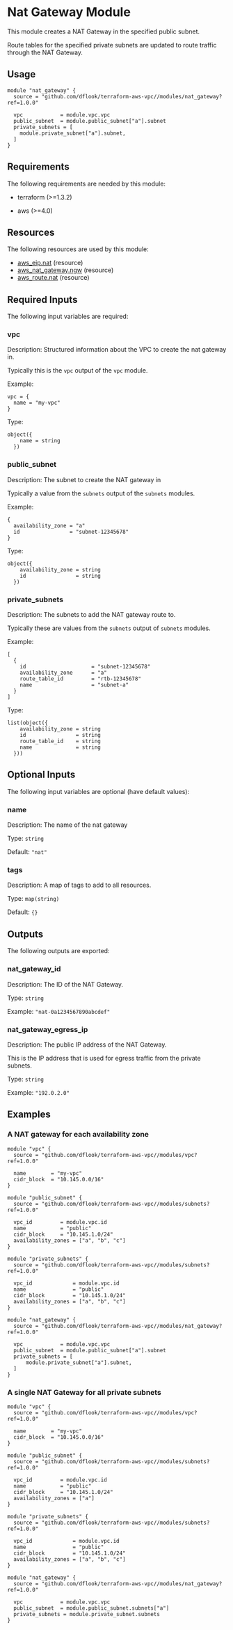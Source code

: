 # Nat Gateway Module

This module creates a NAT Gateway in the specified public subnet.

Route tables for the specified private subnets are updated to route traffic through the NAT Gateway.

## Usage

```hcl
module "nat_gateway" {
  source = "github.com/dflook/terraform-aws-vpc//modules/nat_gateway?ref=1.0.0"

  vpc            = module.vpc.vpc
  public_subnet  = module.public_subnet["a"].subnet
  private_subnets = [
    module.private_subnet["a"].subnet,
  ]
}
```

<!-- BEGIN_TF_DOCS -->
## Requirements

The following requirements are needed by this module:

- terraform (>=1.3.2)

- aws (>=4.0)

## Resources

The following resources are used by this module:

- [aws_eip.nat](https://registry.terraform.io/providers/hashicorp/aws/latest/docs/resources/eip) (resource)
- [aws_nat_gateway.ngw](https://registry.terraform.io/providers/hashicorp/aws/latest/docs/resources/nat_gateway) (resource)
- [aws_route.nat](https://registry.terraform.io/providers/hashicorp/aws/latest/docs/resources/route) (resource)

## Required Inputs

The following input variables are required:

### vpc

Description: Structured information about the VPC to create the nat gateway in.

Typically this is the `vpc` output of the `vpc` module.

Example:

```hcl
vpc = {
  name = "my-vpc"
}
```

Type:

```hcl
object({
    name = string
  })
```

### public\_subnet

Description: The subnet to create the NAT gateway in

Typically a value from the `subnets` output of the `subnets` modules.

Example:
```hcl
{
  availability_zone = "a"
  id                = "subnet-12345678"
}
```

Type:

```hcl
object({
    availability_zone = string
    id                = string
  })
```

### private\_subnets

Description: The subnets to add the NAT gateway route to.

Typically these are values from the `subnets` output of `subnets` modules.

Example:
```hcl
[
  {
    id                     = "subnet-12345678"
    availability_zone      = "a"
    route_table_id         = "rtb-12345678"
    name                   = "subnet-a"
  }
]
```

Type:

```hcl
list(object({
    availability_zone = string
    id                = string
    route_table_id    = string
    name              = string
  }))
```

## Optional Inputs

The following input variables are optional (have default values):

### name

Description: The name of the nat gateway

Type: `string`

Default: `"nat"`

### tags

Description: A map of tags to add to all resources.

Type: `map(string)`

Default: `{}`

## Outputs

The following outputs are exported:

### nat\_gateway\_id

Description: The ID of the NAT Gateway.

Type: `string`

Example: `"nat-0a1234567890abcdef"`

### nat\_gateway\_egress\_ip

Description: The public IP address of the NAT Gateway.

This is the IP address that is used for egress traffic from the private subnets.

Type: `string`

Example: `"192.0.2.0"`
<!-- END_TF_DOCS -->

## Examples

### A NAT gateway for each availability zone

```hcl
module "vpc" {
  source = "github.com/dflook/terraform-aws-vpc//modules/vpc?ref=1.0.0"

  name        = "my-vpc"
  cidr_block  = "10.145.0.0/16"
}

module "public_subnet" {
  source = "github.com/dflook/terraform-aws-vpc//modules/subnets?ref=1.0.0"
    
  vpc_id         = module.vpc.id
  name           = "public"
  cidr_block     = "10.145.1.0/24"
  availability_zones = ["a", "b", "c"]
}

module "private_subnets" {
  source = "github.com/dflook/terraform-aws-vpc//modules/subnets?ref=1.0.0"
  
  vpc_id             = module.vpc.id
  name               = "public"
  cidr_block         = "10.145.1.0/24"
  availability_zones = ["a", "b", "c"]
}

module "nat_gateway" {
  source = "github.com/dflook/terraform-aws-vpc//modules/nat_gateway?ref=1.0.0"
    
  vpc            = module.vpc.vpc
  public_subnet  = module.public_subnet["a"].subnet
  private_subnets = [
      module.private_subnet["a"].subnet,
  ]
}
```

### A single NAT Gateway for all private subnets

```hcl
module "vpc" {
  source = "github.com/dflook/terraform-aws-vpc//modules/vpc?ref=1.0.0"

  name        = "my-vpc"
  cidr_block  = "10.145.0.0/16"
}

module "public_subnet" {
  source = "github.com/dflook/terraform-aws-vpc//modules/subnets?ref=1.0.0"
    
  vpc_id         = module.vpc.id
  name           = "public"
  cidr_block     = "10.145.1.0/24"
  availability_zones = ["a"]
}

module "private_subnets" {
  source = "github.com/dflook/terraform-aws-vpc//modules/subnets?ref=1.0.0"
  
  vpc_id             = module.vpc.id
  name               = "public"
  cidr_block         = "10.145.1.0/24"
  availability_zones = ["a", "b", "c"]
}

module "nat_gateway" {
  source = "github.com/dflook/terraform-aws-vpc//modules/nat_gateway?ref=1.0.0"
    
  vpc            = module.vpc.vpc
  public_subnet  = module.public_subnet.subnets["a"]
  private_subnets = module.private_subnet.subnets
}
```